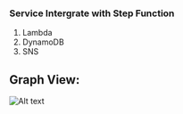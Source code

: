 ### Service Intergrate with Step Function
1. Lambda
2. DynamoDB
3. SNS

## Graph View:
![Alt text](https://project-image-bucket.s3.ap-south-1.amazonaws.com/stepfunctions_graph.png "Optional title")
